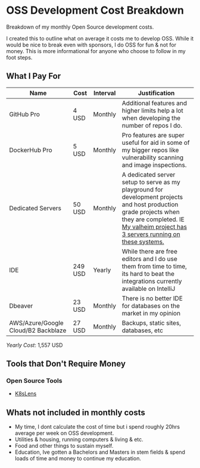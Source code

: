 # OSS Development Cost Breakdown

Breakdown of my monthly Open Source development costs. 

I created this to outline what on average it costs me to develop OSS. While it would be nice to break even with sponsors, I do OSS for fun & not for money. This is more informational for anyone who choose to follow in my foot steps. 

## What I Pay For

|Name|Cost|Interval|Justification|
|----|----|--------|-------------|
|GitHub Pro| 4 USD | Monthly | Additional features and higher limits help a lot when developing the number of repos I do.|
|DockerHub Pro|5 USD | Monthly | Pro features are super useful for aid in some of my bigger repos like vulnerability scanning and image inspections.|
|Dedicated Servers|50 USD| Monthly | A dedicated server setup to serve as my playground for development projects and host production grade projects when they are completed. IE [My valheim project has 3 servers running on these systems.](https://github.com/mbround18/valheim-docker)|
| IDE | 249 USD | Yearly | While there are free editors and I do use them from time to time, its hard to beat the integrations currently available on IntelliJ |
| Dbeaver | 23 USD | Monthly | There is no better IDE for databases on the market in my opinion | 
| AWS/Azure/Google Cloud/B2 Backblaze | 27 USD | Monthly | Backups, static sites, databases, etc |

*Yearly Cost*: 1,557 USD

## Tools that Don't Require Money

### Open Source Tools

- [K8sLens](https://github.com/lensapp/lens)


## Whats not included in monthly costs

- My time, I dont calculate the cost of time but i spend roughly 20hrs average per week on OSS development. 
- Utilities & housing, running computers & living & etc. 
- Food and other things to sustain myself. 
- Education, Ive gotten a Bachelors and Masters in stem fields & spend loads of time and money to continue my education. 

